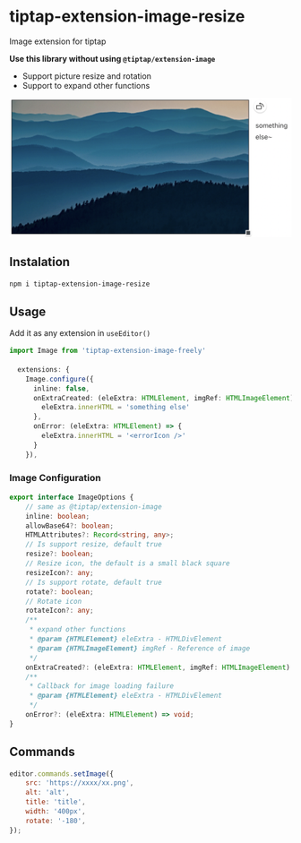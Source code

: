 # tiptap-extension-image-resize

Image extension for tiptap

**Use this library without using `@tiptap/extension-image`**

-   Support picture resize and rotation
-   Support to expand other functions

![eg](./doc/doc.png)

## Instalation

`npm i tiptap-extension-image-resize`

## Usage

Add it as any extension in `useEditor()`

```ts
import Image from 'tiptap-extension-image-freely'

  extensions: {
    Image.configure({
      inline: false,
      onExtraCreated: (eleExtra: HTMLElement, imgRef: HTMLImageElement) => {
        eleExtra.innerHTML = 'something else'
      },
      onError: (eleExtra: HTMLElement) => {
        eleExtra.innerHTML = '<errorIcon />'
      }
    }),
```

### Image Configuration

```ts
export interface ImageOptions {
	// same as @tiptap/extension-image
	inline: boolean;
	allowBase64?: boolean;
	HTMLAttributes?: Record<string, any>;
	// Is support resize, default true
	resize?: boolean;
	// Resize icon, the default is a small black square
	resizeIcon?: any;
	// Is support rotate, default true
	rotate?: boolean;
	// Rotate icon
	rotateIcon?: any;
	/**
	 * expand other functions
	 * @param {HTMLElement} eleExtra - HTMLDivElement
	 * @param {HTMLImageElement} imgRef - Reference of image
	 */
	onExtraCreated?: (eleExtra: HTMLElement, imgRef: HTMLImageElement) => void;
	/**
	 * Callback for image loading failure
	 * @param {HTMLElement} eleExtra - HTMLDivElement
	 */
	onError?: (eleExtra: HTMLElement) => void;
}
```

## Commands

```js
editor.commands.setImage({
	src: 'https://xxxx/xx.png',
	alt: 'alt',
	title: 'title',
	width: '400px',
	rotate: '-180',
});
```
